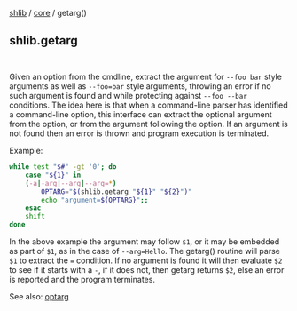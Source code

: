 [shlib][] / [core][] / getarg()

## shlib.getarg <option> <argument>

Given an option from the cmdline, extract the argument for `--foo bar` style
arguments as well as `--foo=bar` style arguments, throwing an error if no such
argument is found and while protecting against `--foo --bar` conditions.  The
idea here is that when a command-line parser has identified a command-line
option, this interface can extract the optional argument from the option, or
from the argument following the option.  If an argument is not found then an
error is thrown and program execution is terminated.

Example:

```sh
while test "$#" -gt '0'; do
	case "${1}" in
	(-a|-arg|--arg|--arg=*)
		OPTARG="$(shlib.getarg "${1}" "${2}")"
		echo "argument=${OPTARG}";;
	esac
	shift
done
```

In the above example the argument may follow `$1`, or it may be embedded as
part of `$1`, as in the case of `--arg=Hello`.  The getarg() routine will parse
`$1` to extract the `=` condition.  If no argument is found it will then
evaluate `$2` to see if it starts with a `-`, if it does not, then getarg
returns `$2`, else an error is reported and the program terminates.

See also: [optarg](optarg.md)

[shlib]: http://github.com/major0/shlib "shlib"
[core]: __index__.md "core"
